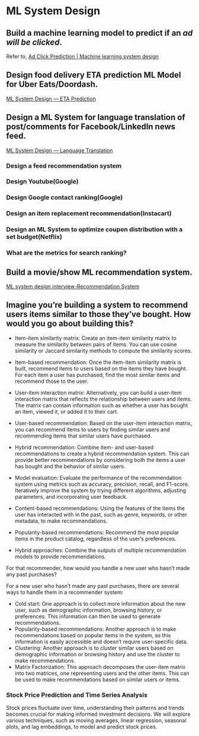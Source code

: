 # ML System Design

## Build a machine learning model to predict if an _ad will be clicked_.

Refer to, [Ad Click Prediction | Machine learning system design](https://medium.com/@mumbaiyachori/ad-click-prediction-machine-learning-system-design-6e553d7ccc1c)

## Design food delivery ETA prediction ML Model for Uber Eats/Doordash.

[ML System Design — ETA Prediction](https://mecha-mind.medium.com/ml-system-design-eta-prediction-9dc8000fd86b)

## Design a ML System for language translation of post/comments for Facebook/LinkedIn news feed.

[ML System Design — Language Translation](https://mecha-mind.medium.com/ml-system-design-language-translation-290eac2fb650)

###  Design a feed recommendation system
### Design Youtube(Google)
### Design Google contact ranking(Google)
### Design an item replacement recommendation(Instacart)
### Design an ML System to optimize coupon distribution with a set budget(Netflix)


### What are the metrics for search ranking?

## Build a movie/show ML recommendation system.

[ML system design interview-Recommendation System](https://yunrui-li.medium.com/ml-system-design-interview-recommendation-system-637df3a31eb0)

## Imagine you’re building a system to recommend users items similar to those they’ve bought. How would you go about building this?

- Item-item similarity matrix: Create an item-item similarity matrix to measure the similarity between pairs of items. You can use cosine similarity or Jaccard similarity methods to compute the similarity scores.
- Item-based recommendation: Once the item-item similarity matrix is built, recommend items to users based on the items they have bought. For each item a user has purchased, find the most similar items and recommend those to the user.
- User-item interaction matrix: Alternatively, you can build a user-item interaction matrix that reflects the relationship between users and items. The matrix can contain information such as whether a user has bought an item, viewed it, or added it to their cart.
- User-based recommendation: Based on the user-item interaction matrix, you can recommend items to users by finding similar users and recommending items that similar users have purchased.
- Hybrid recommendation: Combine item- and user-based recommendations to create a hybrid recommendation system. This can provide better recommendations by considering both the items a user has bought and the behavior of similar users.
- Model evaluation: Evaluate the performance of the recommendation system using metrics such as accuracy, precision, recall, and F1-score. Iteratively improve the system by trying different algorithms, adjusting parameters, and incorporating user feedback.

- Content-based recommendations: Using the features of the items the user has interacted with in the past, such as genre, keywords, or other metadata, to make recommendations.
- Popularity-based recommendations: Recommend the most popular items in the product catalog, regardless of the user’s preferences.
- Hybrid approaches: Combine the outputs of multiple recommendation models to provide recommendations.

For that recommender, how would you handle a new user who hasn’t made any past purchases?

For a new user who hasn’t made any past purchases, there are several ways to handle them in a recommender system:

- Cold start: One approach is to collect more information about the new user, such as demographic information, browsing history, or preferences. This information can then be used to generate recommendations.
- Popularity-based recommendations: Another approach is to make recommendations based on popular items in the system, as this information is easily accessible and doesn’t require user-specific data.
- Clustering: Another approach is to cluster similar users based on demographic information or browsing history and use the cluster to make recommendations.
- Matrix Factorization: This approach decomposes the user-item matrix into two matrices, one representing users and the other items. This can be used to make recommendations based on similar users or items.

### Stock Price Prediction and Time Series Analysis

Stock prices fluctuate over time, understanding their patterns and trends becomes crucial for making informed investment decisions. We will explore various techniques, such as moving averages, linear regression, seasonal plots, and lag embeddings, to model and predict stock prices. 
